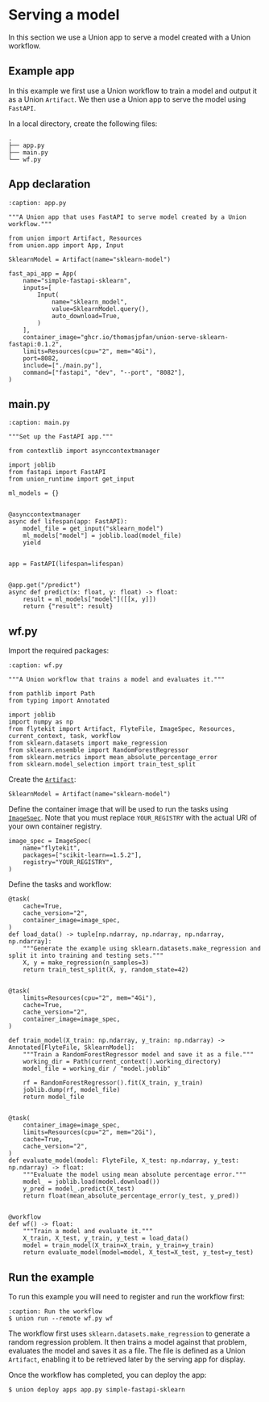 # Serving a model

In this section we use a Union app to serve a model created with a Union workflow.

## Example app

In this example we first use a Union workflow to train a model and output it as a Union `Artifact`.
We then use a Union app to serve the model using `FastAPI`.

In a local directory, create the following files:

```{code-block}bash
.
├── app.py
├── main.py
└── wf.py
```

## App declaration

```{code-block} python
:caption: app.py

"""A Union app that uses FastAPI to serve model created by a Union workflow."""

from union import Artifact, Resources
from union.app import App, Input

SklearnModel = Artifact(name="sklearn-model")

fast_api_app = App(
    name="simple-fastapi-sklearn",
    inputs=[
        Input(
            name="sklearn_model",
            value=SklearnModel.query(),
            auto_download=True,
        )
    ],
    container_image="ghcr.io/thomasjpfan/union-serve-sklearn-fastapi:0.1.2",
    limits=Resources(cpu="2", mem="4Gi"),
    port=8082,
    include=["./main.py"],
    command=["fastapi", "dev", "--port", "8082"],
)
```

## main.py

```{code-block} python
:caption: main.py

"""Set up the FastAPI app."""

from contextlib import asynccontextmanager

import joblib
from fastapi import FastAPI
from union_runtime import get_input

ml_models = {}


@asynccontextmanager
async def lifespan(app: FastAPI):
    model_file = get_input("sklearn_model")
    ml_models["model"] = joblib.load(model_file)
    yield


app = FastAPI(lifespan=lifespan)


@app.get("/predict")
async def predict(x: float, y: float) -> float:
    result = ml_models["model"]([[x, y]])
    return {"result": result}
```

## wf.py

Import the required packages:

```{code-block} python
:caption: wf.py

"""A Union workflow that trains a model and evaluates it."""

from pathlib import Path
from typing import Annotated

import joblib
import numpy as np
from flytekit import Artifact, FlyteFile, ImageSpec, Resources, current_context, task, workflow
from sklearn.datasets import make_regression
from sklearn.ensemble import RandomForestRegressor
from sklearn.metrics import mean_absolute_percentage_error
from sklearn.model_selection import train_test_split
```

Create the [`Artifact`](../artifacts/index.md):

```{code-block} python
SklearnModel = Artifact(name="sklearn-model")
```

Define the container image that will be used to run the tasks using [`ImageSpec`](../tasks/task-software-environment/imagespec.md).
Note that you must replace `YOUR_REGISTRY` with the actual URI of your own container registry.

```{code-block} python
image_spec = ImageSpec(
    name="flytekit",
    packages=["scikit-learn==1.5.2"],
    registry="YOUR_REGISTRY",
)
```

Define the tasks and workflow:

```{code-block} python
@task(
    cache=True,
    cache_version="2",
    container_image=image_spec,
)
def load_data() -> tuple[np.ndarray, np.ndarray, np.ndarray, np.ndarray]:
    """Generate the example using sklearn.datasets.make_regression and split it into training and testing sets."""
    X, y = make_regression(n_samples=3)
    return train_test_split(X, y, random_state=42)


@task(
    limits=Resources(cpu="2", mem="4Gi"),
    cache=True,
    cache_version="2",
    container_image=image_spec,
)

def train_model(X_train: np.ndarray, y_train: np.ndarray) -> Annotated[FlyteFile, SklearnModel]:
    """Train a RandomForestRegressor model and save it as a file."""
    working_dir = Path(current_context().working_directory)
    model_file = working_dir / "model.joblib"

    rf = RandomForestRegressor().fit(X_train, y_train)
    joblib.dump(rf, model_file)
    return model_file


@task(
    container_image=image_spec,
    limits=Resources(cpu="2", mem="2Gi"),
    cache=True,
    cache_version="2",
)
def evaluate_model(model: FlyteFile, X_test: np.ndarray, y_test: np.ndarray) -> float:
    """Evaluate the model using mean absolute percentage error."""
    model_ = joblib.load(model.download())
    y_pred = model_.predict(X_test)
    return float(mean_absolute_percentage_error(y_test, y_pred))


@workflow
def wf() -> float:
    """Train a model and evaluate it."""
    X_train, X_test, y_train, y_test = load_data()
    model = train_model(X_train=X_train, y_train=y_train)
    return evaluate_model(model=model, X_test=X_test, y_test=y_test)
```

## Run the example

To run this example you will need to register and run the workflow first:

```{code-block} bash
:caption: Run the workflow
$ union run --remote wf.py wf
```

The workflow first uses `sklearn.datasets.make_regression` to generate a random regression problem.
It then trains a model against that problem, evaluates the model and saves it as a file.
The file is defined as a Union `Artifact`, enabling it to be retrieved later by the serving app for display.

Once the workflow has completed, you can deploy the app:

```{code-block} bash
$ union deploy apps app.py simple-fastapi-sklearn
```
